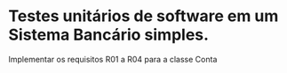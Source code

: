 # Testes unitários de software em um Sistema Bancário simples.

Implementar os requisitos R01 a R04 para a classe Conta
